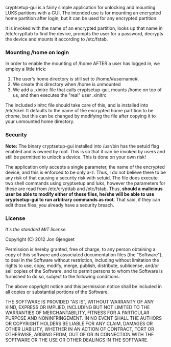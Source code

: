 cryptsetup-gui is a fairly simple application for unlocking and mounting LUKS
paritions with a GUI. The intended use is for mounting an encrypted home
partition after login, but it can be used for any encrypted partition.

It is invoked with the name of an encrypted partition, looks up that name in
/etc/crypttab to find the device, prompts the user for a password, decrypts the
device and mounts it according to /etc/fstab.

### Mounting /home on login ###
In order to enable the mounting of /home AFTER a user has logged in, we employ a
little trick:

  1. The user's home directory is still set to /home/#username#.
  2. We create this directory when /home is unmounted
  3. We add a .xinitrc file that calls cryptsetup-gui, mounts /home on top of
     us, and then executes the "real" user .xinitrc

The included xinitrc file should take care of this, and is installed into
/etc/skel. It defaults to the name of the encrypted home partition to be
*chome*, but this can be changed by modifying the file after copying it to your
unmounted home directory.

### Security ###
**Note:** The binary cryptsetup-gui installed into /usr/bin has the setuid
flag enabled and is owned by root. This is so that it can be invoked by users
and still be permitted to unlock a device. This is done on your own risk!

The application only accepts a single parameter, the name of the encrypted
device, and this is enforced to be only a-z. Thus, I do not believe there to be
any risk of that causing a security risk with setuid. The file does execute two
shell commands using cryptsetup and luks, however the parameters for these are
read from /etc/crypttab and /etc/fstab. Thus, **should a malicious user be able
to modify either of these files, he/she will be able to use cryptsetup-gui to
run arbitrary commands as root**. That said, if they can edit those files, you
already have a security breach.

### License ###
*It's the standard MIT license.*

Copyright (C) 2012 Jon Gjengset

Permission is hereby granted, free of charge, to any person obtaining a copy of
this software and associated documentation files (the "Software"), to deal in
the Software without restriction, including without limitation the rights to
use, copy, modify, merge, publish, distribute, sublicense, and/or sell copies
of the Software, and to permit persons to whom the Software is furnished to do
so, subject to the following conditions:

The above copyright notice and this permission notice shall be included in all
copies or substantial portions of the Software.

THE SOFTWARE IS PROVIDED "AS IS", WITHOUT WARRANTY OF ANY KIND, EXPRESS OR
IMPLIED, INCLUDING BUT NOT LIMITED TO THE WARRANTIES OF MERCHANTABILITY,
FITNESS FOR A PARTICULAR PURPOSE AND NONINFRINGEMENT. IN NO EVENT SHALL THE
AUTHORS OR COPYRIGHT HOLDERS BE LIABLE FOR ANY CLAIM, DAMAGES OR OTHER
LIABILITY, WHETHER IN AN ACTION OF CONTRACT, TORT OR OTHERWISE, ARISING FROM,
OUT OF OR IN CONNECTION WITH THE SOFTWARE OR THE USE OR OTHER DEALINGS IN THE
SOFTWARE.
<!-- vim:set textwidth=80: -->
